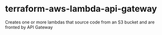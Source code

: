 # terraform-aws-lambda-api-gateway
Creates one or more lambdas that source code from an S3 bucket and are fronted by API Gateway
